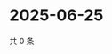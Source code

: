 # 2025-06-25

共 0 条

<!-- BEGIN ZHIHUQUESTIONS -->
<!-- 最后更新时间 Wed Jun 25 2025 22:12:17 GMT+0800 (China Standard Time) -->

<!-- END ZHIHUQUESTIONS -->

